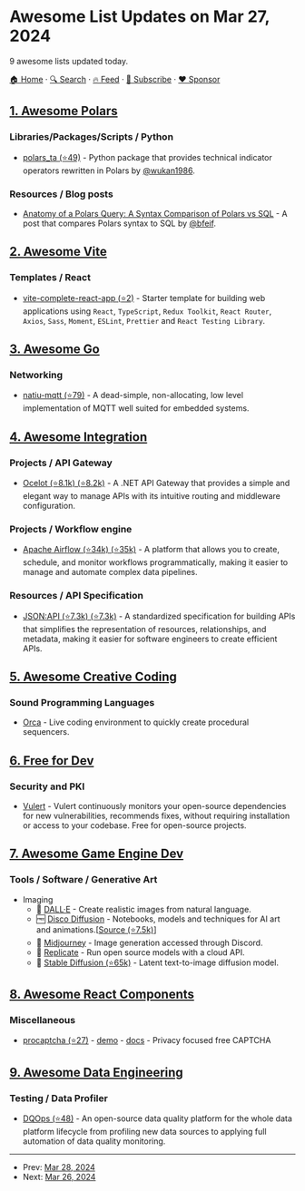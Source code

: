 # Awesome List Updates on Mar 27, 2024

9 awesome lists updated today.

[🏠 Home](/README.md) · [🔍 Search](https://www.trackawesomelist.com/search/) · [🔥 Feed](https://www.trackawesomelist.com/rss.xml) · [📮 Subscribe](https://trackawesomelist.us17.list-manage.com/subscribe?u=d2f0117aa829c83a63ec63c2f&id=36a103854c) · [❤️  Sponsor](https://github.com/sponsors/theowenyoung)



## [1. Awesome Polars](/content/ddotta/awesome-polars/README.md)

### Libraries/Packages/Scripts / Python

*   [polars\_ta (⭐49)](https://github.com/wukan1986/polars_ta) - Python package that provides technical indicator operators rewritten in Polars by [@wukan1986](https://github.com/wukan1986).

### Resources / Blog posts

*   [Anatomy of a Polars Query: A Syntax Comparison of Polars vs SQL](https://towardsdatascience.com/anatomy-of-a-polars-query-a-syntax-comparison-of-polars-vs-sql-a0035ac8a4fa) - A post that compares Polars syntax to SQL by [@bfeif](https://github.com/bfeif).

## [2. Awesome Vite](/content/vitejs/awesome-vite/README.md)

### Templates / React

*   [vite-complete-react-app (⭐2)](https://github.com/ChrisUser/vite-complete-react-app) - Starter template for building web applications using `React`, `TypeScript`, `Redux Toolkit`, `React Router`, `Axios`, `Sass`, `Moment`, `ESLint`, `Prettier` and `React Testing Library`.

## [3. Awesome Go](/content/avelino/awesome-go/README.md)

### Networking

*   [natiu-mqtt (⭐79)](https://github.com/soypat/natiu-mqtt) - A dead-simple, non-allocating, low level implementation of MQTT well suited for embedded systems.

## [4. Awesome Integration](/content/stn1slv/awesome-integration/README.md)

### Projects / API Gateway

*   [Ocelot (⭐8.1k) (⭐8.2k)](https://github.com/ThreeMammals/Ocelot) - A .NET API Gateway that provides a simple and elegant way to manage APIs with its intuitive routing and middleware configuration.

### Projects / Workflow engine

*   [Apache Airflow (⭐34k) (⭐35k)](https://github.com/apache/airflow) - A platform that allows you to create, schedule, and monitor workflows programmatically, making it easier to manage and automate complex data pipelines.

### Resources / API Specification

*   [JSON:API (⭐7.3k) (⭐7.3k)](https://github.com/json-api/json-api) - A standardized specification for building APIs that simplifies the representation of resources, relationships, and metadata, making it easier for software engineers to create efficient APIs.

## [5. Awesome Creative Coding](/content/terkelg/awesome-creative-coding/README.md)

### Sound Programming Languages

*   [Orca](https://100r.co/site/orca.html) - Live coding environment to quickly create procedural sequencers.

## [6. Free for Dev](/content/ripienaar/free-for-dev/README.md)

### Security and PKI

*   [Vulert](https://vulert.com) - Vulert continuously monitors your open-source dependencies for new vulnerabilities, recommends fixes, without requiring installation or access to your codebase. Free for open-source projects.

## [7. Awesome Game Engine Dev](/content/stevinz/awesome-game-engine-dev/README.md)

### Tools / Software / Generative Art

*   Imaging
    *   💸 [DALL·E](https://en.wikipedia.org/wiki/DALL-E) - Create realistic images from natural language.
    *   🆓 [Disco Diffusion](http://discodiffusion.com/) - Notebooks, models and techniques for AI art and animations.\[[Source (⭐7.5k)](https://github.com/alembics/disco-diffusion)]
    *   💸 [Midjourney](https://www.midjourney.com/home/) - Image generation accessed through Discord.
    *   💸 [Replicate](https://replicate.com/) - Run open source models with a cloud API.
    *   💸 [Stable Diffusion (⭐65k)](https://github.com/CompVis/stable-diffusion) - Latent text-to-image diffusion model.

## [8. Awesome React Components](/content/brillout/awesome-react-components/README.md)

### Miscellaneous

*   [procaptcha (⭐27)](https://github.com/prosopo/captcha) - [demo](https://prosopo.io/) - [docs](https://docs.prosopo.io/) - Privacy focused free CAPTCHA

## [9. Awesome Data Engineering](/content/igorbarinov/awesome-data-engineering/README.md)

### Testing / Data Profiler

*   [DQOps (⭐48)](https://github.com/dqops/dqo) - An open-source data quality platform for the whole data platform lifecycle from profiling new data sources to applying full automation of data quality monitoring.

---

- Prev: [Mar 28, 2024](/content/2024/03/28/README.md)
- Next: [Mar 26, 2024](/content/2024/03/26/README.md)
